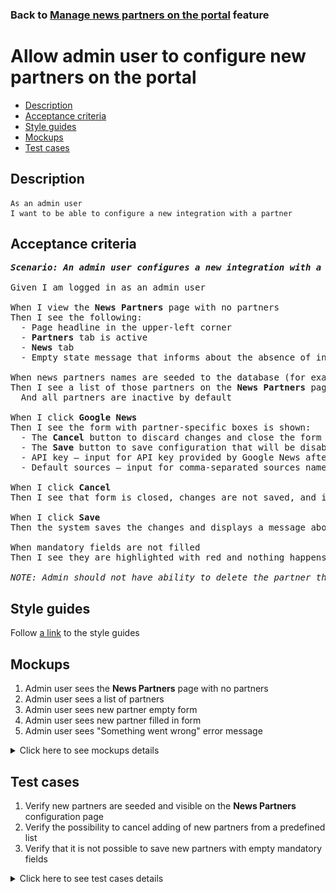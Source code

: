 ### Back to [Manage news partners on the portal](../../README.md) feature

# Allow admin user to configure new partners on the portal

- [Description](#description)
- [Acceptance criteria](#acceptance-criteria)
- [Style guides](#style-guides)
- [Mockups](#mockups)
- [Test cases](#test-cases)

## Description

    As an admin user
    I want to be able to configure a new integration with a partner

## Acceptance criteria

<pre>
<b><i>Scenario: An admin user configures a new integration with a partner on the <b>News Partners</b> page</i></b>

Given I am logged in as an admin user

When I view the <b>News Partners</b> page with no partners
Then I see the following:
  - Page headline in the upper-left corner
  - <b>Partners</b> tab is active
  - <b>News</b> tab
  - Empty state message that informs about the absence of integrations with partners

When news partners names are seeded to the database (for example, <b>Google News</b>)
Then I see a list of those partners on the <b>News Partners</b> page
  And all partners are inactive by default

When I click <b>Google News</b>
Then I see the form with partner-specific boxes is shown:
  - The <b>Cancel</b> button to discard changes and close the form
  - The <b>Save</b> button to save configuration that will be disabled till I make any changes in the form
  - API key – input for API key provided by Google News after the activation of the development account (mandatory field)
  - Default sources – input for comma-separated sources names, for example, abc-news, associated-press (mandatory field)

When I click <b>Cancel</b>
Then I see that form is closed, changes are not saved, and integration with this partner is inactivated

When I click <b>Save</b>
Then the system saves the changes and displays a message about success

When mandatory fields are not filled
Then I see they are highlighted with red and nothing happens with the form

<i>NOTE: Admin should not have ability to delete the partner through the UI. They should only deactivate it.</i>
</pre>

## Style guides

Follow [a link](https://www.figma.com/proto/0zkkf5WC77OSpvyD6YXpFE/Style-guides?page-id=0%3A1&node-id=19%3A5368&viewport=266%2C48%2C0.54&scaling=min-zoom&starting-point-node-id=19%3A5368) to the style guides

## Mockups

1. Admin user sees the <b>News Partners</b> page with no partners
2. Admin user sees a list of partners
3. Admin user sees new partner empty form
4. Admin user sees new partner filled in form
5. Admin user sees "Something went wrong" error message

<details>
  <summary>Click here to see mockups details</summary>

**1. Admin user sees the News Partners page with no partners:**

![Admin user sees the News Partners page with no partners](/web_application_features/manage_news_partners/images/news_partners_page_with_no_partners.png)

**2. Admin user sees a list of partners:**

![Admin user sees a list of partners](/web_application_features/manage_news_partners/images/news_partners_list.png)

**3. Admin user sees new partner empty form:**

![Admin user sees new partner empty form](/web_application_features/manage_news_partners/images/news_partners_empty_form.png)

**4. Admin user sees new partner filled in form:**

![Admin user sees new partner filled in form](/web_application_features/manage_news_partners/images/news_partners_filled_form.png)

**5. Admin user sees "Something went wrong" error message:**

![Admin user sees "Something went wrong" error message](/web_application_features/manage_news_partners/images/something_went_wrong_popup.png)

</details>

## Test cases

1. Verify new partners are seeded and visible on the <b>News Partners</b> configuration page
2. Verify the possibility to cancel adding of new partners from a predefined list
3. Verify that it is not possible to save new partners with empty mandatory fields

<details>
  <summary>Click here to see test cases details</summary>

### **#1. Verify new partners are seeded and visible on the News Partners configuration page**

|Preconditions|Steps|Expected result
--------------|-----|----------
|- Partners are seeded successfully</br>- Log in with admin account|1) Go to the <b>News Partners</b> configuration page</br>2) Select the partner from the avaliable list</br>3) In the <b>API key</b> and <b>Default sources</b> inputs, enter valid data</br>4) Click <b>Save</b>|1) The partners are added as inactive into the list with all empty settings</br>4) A notification about successful saving of changes appears, the new partner is saved with inactive state|

### **#2. Verify the possibility to cancel adding of new partners from a predefined list**

|Preconditions|Steps|Expected result
--------------|-----|----------
|- Log in with admin account</br>- Go to the <b>News Partners</b> configuration page|1) Select the partner from the avaliable list</br>2) In the <b>API key</b> and <b>Default sources</b> inputs, enter valid data</br></br>3) Click <b>Cancel</b>|3) Changes to the news partner are not saved|

### **#3. Verify that it is not possible to save new partners with empty mandatory fields**

|Preconditions|Steps|Expected result
--------------|-----|----------
|- Log in with admin account</br>- Go to the <b>News Partners</b> configuration page|1) Select the partner from the avaliable list</br>2) Do not fill in the API key input</br>3) In the Default sources input, enter valid data</br>4) Click <b>Save</b></br>5) In the <b>API key</b> input, enter valid data</br>6) Do not fill in the <b>Default sources</b> input</br>7) Click <b>Save</b>|4) Warning message about required fields appears. The partner is not saved</br>7) Warning message about required fields appears. The partner is not saved|
</details>
